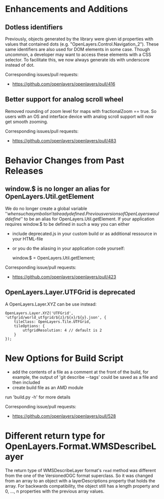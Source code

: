 # Enhancements and Additions

## Dotless identifiers

Previously, objects generated by the library were given id properties with values that contained dots (e.g. "OpenLayers.Control.Navigation_2").  These same identifiers are also used for DOM elements in some case.  Though uncommon, a developer may want to access these elements with a CSS selector.  To facilitate this, we now always generate ids with underscore instead of dot.

Corresponding issues/pull requests:

 * https://github.com/openlayers/openlayers/pull/416

## Better support for analog scroll wheel

Removed rounding of zoom level for maps with fractionalZoom == true. So users with an OS and interface device with analog scroll support will now get smooth zooming.

Corresponding issues/pull requests:

 * https://github.com/openlayers/openlayers/pull/483
 
# Behavior Changes from Past Releases

## window.$ is no longer an alias for OpenLayers.Util.getElement
 
We do no longer create a global variable '$' when such a symbol isn't already
defined. Previous versions of OpenLayers would define '$' to be an alias for 
OpenLayers.Util.getElement. If your application requires window.$ to be defined 
in such a way you can either
 
* include deprecated.js in your custom build or as additional ressource in your
  HTML-file
* or you do the aliasing in your application code yourself:

    window.$ = OpenLayers.Util.getElement;
    
Corresponding issue/pull requests:

* https://github.com/openlayers/openlayers/pull/423

## OpenLayers.Layer.UTFGrid is deprecated

A OpenLayers.Layer.XYZ can be use instead:

    OpenLayers.Layer.XYZ('UTFGrid', 'utfgrid/world_utfgrid/${z}/${x}/${y}.json', {
        tileClass: OpenLayers.Tile.UTFGrid,
        tileOptions: {
            utfgridResolution: 4 // default is 2
        }
    });

# New Options for Build Script

* add the contents of a file as a comment at the front of the build, for example, the output of 'git describe --tags' could be saved as a file and then included
* create build file as an AMD module

run 'build.py -h' for more details

Corresponding issue/pull requests:

* https://github.com/openlayers/openlayers/pull/528

# Different return type for OpenLayers.Format.WMSDescribeLayer

The return type of WMSDescribeLayer format's `read` method was different from the one of the VersionedOGC format superclass. So it was changed from an array to an object with a layerDescriptions property that holds the array. For backwards compatibility, the object still has a length property and 0, ..., n properties with the previous array values.